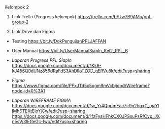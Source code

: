 Kelompok 2
1. Link Trello (Progress kelompok)
https://trello.com/b/Uw7B9AMu/ppl-group-2

2. Link Drive dan Figma 
- Testing
https://bit.ly/DokPengujianPPLJAFFAN

- User Manual
https://bit.ly/UserManualSiapIn_Kel2_PPL_B

- *Laporan Progress PPL SiapIn*
https://docs.google.com/document/d/1Kk9-kJ456Q0dUNz856dRaFdS3AhDiIoTZOD_qERVu5k/edit?usp=sharing

- *Figma*
https://www.figma.com/file/PFxJTd5x5ogm9mVcbijobd/Wireframe?node-id=0%3A1

- *Laporan WIREFRAME FIGMA*
https://docs.google.com/document/d/1w_Yr4QppmEac7ir9n2hqxC_ojaYIjMh6TEXtEIoYjCw/edit?usp=sharing
https://docs.google.com/document/d/1fzFysHFhkCX0JPSxuPsRfCvp_JXn5sVj3IEGeGc-Iwo/edit?usp=sharing
